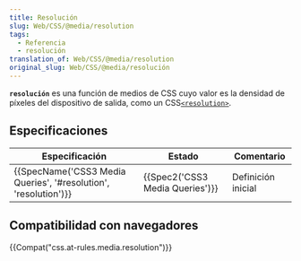 ```yaml
---
title: Resolución
slug: Web/CSS/@media/resolution
tags:
  - Referencia
  - resolución
translation_of: Web/CSS/@media/resolution
original_slug: Web/CSS/@media/resolución
---
```

**`resolución`** es una función de medios de CSS cuyo valor es la densidad de píxeles del dispositivo de salida, como un CSS[`<resolution>`](/es/docs/Web/CSS/resolution).

## Especificaciones

| Especificación                                                                       | Estado                                   | Comentario         |
| ------------------------------------------------------------------------------------ | ---------------------------------------- | ------------------ |
| {{SpecName('CSS3 Media Queries', '#resolution', 'resolution')}} | {{Spec2('CSS3 Media Queries')}} | Definición inicial |

## Compatibilidad con navegadores

{{Compat("css.at-rules.media.resolution")}}
